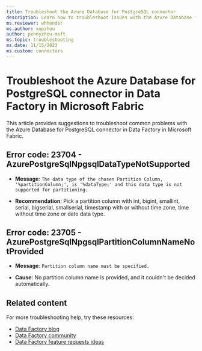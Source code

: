 ```yaml
---
title: Troubleshoot the Azure Database for PostgreSQL connector
description: Learn how to troubleshoot issues with the Azure Database for PostgreSQL connector in Data Factory in Microsoft Fabric.
ms.reviewer: whhender
ms.author: xupzhou
author: pennyzhou-msft
ms.topic: troubleshooting
ms.date: 11/15/2023
ms.custom: connectors
---
```


# Troubleshoot the Azure Database for PostgreSQL connector in Data Factory in Microsoft Fabric

This article provides suggestions to troubleshoot common problems with the Azure Database for PostgreSQL connector in Data Factory in Microsoft Fabric.

## Error code: 23704 - AzurePostgreSqlNpgsqlDataTypeNotSupported

- **Message**: `The data type of the chosen Partition Column, '%partitionColumn;', is '%dataType;' and this data type is not supported for partitioning.`

- **Recommendation**: Pick a partition column with int, bigint, smallint, serial, bigserial, smallserial, timestamp with or without time zone, time without time zone or date data type.

## Error code: 23705 - AzurePostgreSqlNpgsqlPartitionColumnNameNotProvided

- **Message**: `Partition column name must be specified.`

- **Cause**: No partition column name is provided, and it couldn't be decided automatically.
 
## Related content

For more troubleshooting help, try these resources:

- [Data Factory blog](https://blog.fabric.microsoft.com/blog/category/data-factory)
- [Data Factory community](https://community.fabric.microsoft.com/t5/Data-Factory-preview-Community/ct-p/datafactory)
- [Data Factory feature requests ideas](https://ideas.fabric.microsoft.com/)
